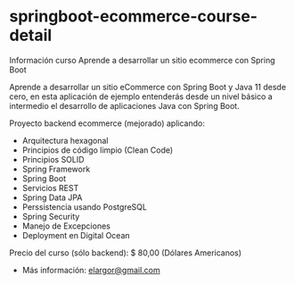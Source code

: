 # springboot-ecommerce-course-detail

Información curso Aprende a desarrollar un sitio ecommerce con Spring Boot

Aprende a desarrollar un sitio eCommerce con Spring Boot y Java 11 desde cero, en esta aplicación de ejemplo entenderás desde un nivel básico a intermedio el desarrollo de aplicaciones Java con Spring Boot.

Proyecto backend ecommerce (mejorado) aplicando:

- Arquitectura hexagonal
- Principios de código limpio (Clean Code)
- Principios SOLID
- Spring Framework
- Spring Boot
- Servicios REST
- Spring Data JPA
- Perssistencia usando PostgreSQL
- Spring Security
- Manejo de Excepciones
- Deployment en Digital Ocean

Precio del curso (sólo backend): $ 80,00 (Dólares Americanos)
- Más información: elargor@gmail.com
